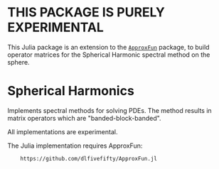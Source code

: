 THIS PACKAGE IS PURELY EXPERIMENTAL
==========================

This Julia package is an extension to the [`ApproxFun`](https://github.com/dlfivefifty/ApproxFun.jl) package,
to build operator matrices for the Spherical Harmonic spectral method on the sphere.

Spherical Harmonics
==============

Implements spectral methods for solving PDEs.
The method results in matrix operators which are "banded-block-banded".

All implementations are experimental.

The Julia implementation requires ApproxFun:

        https://github.com/dlfivefifty/ApproxFun.jl

